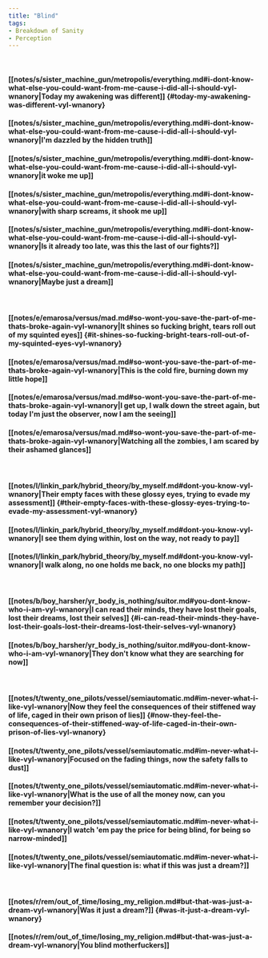 ```yaml
---
title: "Blind"
tags:
- Breakdown of Sanity
- Perception
---
```

&nbsp;
#### [[notes/s/sister_machine_gun/metropolis/everything.md#i-dont-know-what-else-you-could-want-from-me-cause-i-did-all-i-should-vyl-wnanory|Today my awakening was different]] {#today-my-awakening-was-different-vyl-wnanory}
#### [[notes/s/sister_machine_gun/metropolis/everything.md#i-dont-know-what-else-you-could-want-from-me-cause-i-did-all-i-should-vyl-wnanory|I'm dazzled by the hidden truth]]
#### [[notes/s/sister_machine_gun/metropolis/everything.md#i-dont-know-what-else-you-could-want-from-me-cause-i-did-all-i-should-vyl-wnanory|it woke me up]]
#### [[notes/s/sister_machine_gun/metropolis/everything.md#i-dont-know-what-else-you-could-want-from-me-cause-i-did-all-i-should-vyl-wnanory|with sharp screams, it shook me up]]
#### [[notes/s/sister_machine_gun/metropolis/everything.md#i-dont-know-what-else-you-could-want-from-me-cause-i-did-all-i-should-vyl-wnanory|Is it already too late, was this the last of our fights?]]
#### [[notes/s/sister_machine_gun/metropolis/everything.md#i-dont-know-what-else-you-could-want-from-me-cause-i-did-all-i-should-vyl-wnanory|Maybe just a dream]]
&nbsp;
#### [[notes/e/emarosa/versus/mad.md#so-wont-you-save-the-part-of-me-thats-broke-again-vyl-wnanory|It shines so fucking bright, tears roll out of my squinted eyes]] {#it-shines-so-fucking-bright-tears-roll-out-of-my-squinted-eyes-vyl-wnanory}
#### [[notes/e/emarosa/versus/mad.md#so-wont-you-save-the-part-of-me-thats-broke-again-vyl-wnanory|This is the cold fire, burning down my little hope]]
#### [[notes/e/emarosa/versus/mad.md#so-wont-you-save-the-part-of-me-thats-broke-again-vyl-wnanory|I get up, I walk down the street again, but today I'm just the observer, now I am the seeing]]
#### [[notes/e/emarosa/versus/mad.md#so-wont-you-save-the-part-of-me-thats-broke-again-vyl-wnanory|Watching all the zombies, I am scared by their ashamed glances]]
&nbsp;
#### [[notes/l/linkin_park/hybrid_theory/by_myself.md#dont-you-know-vyl-wnanory|Their empty faces with these glossy eyes, trying to evade my assessment]] {#their-empty-faces-with-these-glossy-eyes-trying-to-evade-my-assessment-vyl-wnanory}
#### [[notes/l/linkin_park/hybrid_theory/by_myself.md#dont-you-know-vyl-wnanory|I see them dying within, lost on the way, not ready to pay]]
#### [[notes/l/linkin_park/hybrid_theory/by_myself.md#dont-you-know-vyl-wnanory|I walk along, no one holds me back, no one blocks my path]]
&nbsp;
#### [[notes/b/boy_harsher/yr_body_is_nothing/suitor.md#you-dont-know-who-i-am-vyl-wnanory|I can read their minds, they have lost their goals, lost their dreams, lost their selves]] {#i-can-read-their-minds-they-have-lost-their-goals-lost-their-dreams-lost-their-selves-vyl-wnanory}
#### [[notes/b/boy_harsher/yr_body_is_nothing/suitor.md#you-dont-know-who-i-am-vyl-wnanory|They don't know what they are searching for now]]
&nbsp;
#### [[notes/t/twenty_one_pilots/vessel/semiautomatic.md#im-never-what-i-like-vyl-wnanory|Now they feel the consequences of their stiffened way of life, caged in their own prison of lies]] {#now-they-feel-the-consequences-of-their-stiffened-way-of-life-caged-in-their-own-prison-of-lies-vyl-wnanory}
#### [[notes/t/twenty_one_pilots/vessel/semiautomatic.md#im-never-what-i-like-vyl-wnanory|Focused on the fading things, now the safety falls to dust]]
#### [[notes/t/twenty_one_pilots/vessel/semiautomatic.md#im-never-what-i-like-vyl-wnanory|What is the use of all the money now, can you remember your decision?]]
#### [[notes/t/twenty_one_pilots/vessel/semiautomatic.md#im-never-what-i-like-vyl-wnanory|I watch 'em pay the price for being blind, for being so narrow-minded]]
#### [[notes/t/twenty_one_pilots/vessel/semiautomatic.md#im-never-what-i-like-vyl-wnanory|The final question is: what if this was just a dream?]]
&nbsp;
#### [[notes/r/rem/out_of_time/losing_my_religion.md#but-that-was-just-a-dream-vyl-wnanory|Was it just a dream?]] {#was-it-just-a-dream-vyl-wnanory}
#### [[notes/r/rem/out_of_time/losing_my_religion.md#but-that-was-just-a-dream-vyl-wnanory|You blind motherfuckers]]
